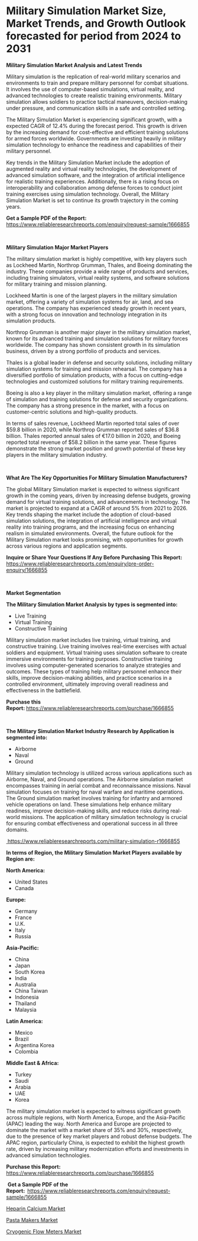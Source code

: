 <p><h1>Military Simulation Market Size, Market Trends, and Growth Outlook forecasted for period from 2024 to 2031</h1></p><p><strong>Military Simulation Market Analysis and Latest Trends</strong></p>
<p><p>Military simulation is the replication of real-world military scenarios and environments to train and prepare military personnel for combat situations. It involves the use of computer-based simulations, virtual reality, and advanced technologies to create realistic training environments. Military simulation allows soldiers to practice tactical maneuvers, decision-making under pressure, and communication skills in a safe and controlled setting.</p><p>The Military Simulation Market is experiencing significant growth, with a expected CAGR of 12.4% during the forecast period. This growth is driven by the increasing demand for cost-effective and efficient training solutions for armed forces worldwide. Governments are investing heavily in military simulation technology to enhance the readiness and capabilities of their military personnel. </p><p>Key trends in the Military Simulation Market include the adoption of augmented reality and virtual reality technologies, the development of advanced simulation software, and the integration of artificial intelligence for realistic training experiences. Additionally, there is a rising focus on interoperability and collaboration among defense forces to conduct joint training exercises using simulation technology. Overall, the Military Simulation Market is set to continue its growth trajectory in the coming years.</p></p>
<p><strong>Get a Sample PDF of the Report:&nbsp;</strong> <a href="https://www.reliableresearchreports.com/enquiry/request-sample/1666855">https://www.reliableresearchreports.com/enquiry/request-sample/1666855</a></p>
<p>&nbsp;</p>
<p><strong>Military Simulation Major Market Players</strong></p>
<p><p>The military simulation market is highly competitive, with key players such as Lockheed Martin, Northrop Grumman, Thales, and Boeing dominating the industry. These companies provide a wide range of products and services, including training simulators, virtual reality systems, and software solutions for military training and mission planning.</p><p>Lockheed Martin is one of the largest players in the military simulation market, offering a variety of simulation systems for air, land, and sea operations. The company has experienced steady growth in recent years, with a strong focus on innovation and technology integration in its simulation products.</p><p>Northrop Grumman is another major player in the military simulation market, known for its advanced training and simulation solutions for military forces worldwide. The company has shown consistent growth in its simulation business, driven by a strong portfolio of products and services.</p><p>Thales is a global leader in defense and security solutions, including military simulation systems for training and mission rehearsal. The company has a diversified portfolio of simulation products, with a focus on cutting-edge technologies and customized solutions for military training requirements.</p><p>Boeing is also a key player in the military simulation market, offering a range of simulation and training solutions for defense and security organizations. The company has a strong presence in the market, with a focus on customer-centric solutions and high-quality products.</p><p>In terms of sales revenue, Lockheed Martin reported total sales of over $59.8 billion in 2020, while Northrop Grumman reported sales of $36.8 billion. Thales reported annual sales of €17.0 billion in 2020, and Boeing reported total revenue of $58.2 billion in the same year. These figures demonstrate the strong market position and growth potential of these key players in the military simulation industry.</p></p>
<p>&nbsp;</p>
<p><strong>What Are The Key Opportunities For Military Simulation Manufacturers?</strong></p>
<p><p>The global Military Simulation market is expected to witness significant growth in the coming years, driven by increasing defense budgets, growing demand for virtual training solutions, and advancements in technology. The market is projected to expand at a CAGR of around 5% from 2021 to 2026. Key trends shaping the market include the adoption of cloud-based simulation solutions, the integration of artificial intelligence and virtual reality into training programs, and the increasing focus on enhancing realism in simulated environments. Overall, the future outlook for the Military Simulation market looks promising, with opportunities for growth across various regions and application segments.</p></p>
<p><strong>Inquire or Share Your Questions If Any Before Purchasing This Report:</strong> <a href="https://www.reliableresearchreports.com/enquiry/pre-order-enquiry/1666855">https://www.reliableresearchreports.com/enquiry/pre-order-enquiry/1666855</a></p>
<p>&nbsp;</p>
<p><strong>Market Segmentation</strong></p>
<p><strong>The Military Simulation Market Analysis by types is segmented into:</strong></p>
<p><ul><li>Live Training</li><li>Virtual Training</li><li>Constructive Training</li></ul></p>
<p><p>Military simulation market includes live training, virtual training, and constructive training. Live training involves real-time exercises with actual soldiers and equipment. Virtual training uses simulation software to create immersive environments for training purposes. Constructive training involves using computer-generated scenarios to analyze strategies and outcomes. These types of training help military personnel enhance their skills, improve decision-making abilities, and practice scenarios in a controlled environment, ultimately improving overall readiness and effectiveness in the battlefield.</p></p>
<p><strong>Purchase this Report:&nbsp;</strong><a href="https://www.reliableresearchreports.com/purchase/1666855">https://www.reliableresearchreports.com/purchase/1666855</a></p>
<p>&nbsp;</p>
<p><strong>The Military Simulation Market Industry Research by Application is segmented into:</strong></p>
<p><ul><li>Airborne</li><li>Naval</li><li>Ground</li></ul></p>
<p><p>Military simulation technology is utilized across various applications such as Airborne, Naval, and Ground operations. The Airborne simulation market encompasses training in aerial combat and reconnaissance missions. Naval simulation focuses on training for naval warfare and maritime operations. The Ground simulation market involves training for infantry and armored vehicle operations on land. These simulations help enhance military readiness, improve decision-making skills, and reduce risks during real-world missions. The application of military simulation technology is crucial for ensuring combat effectiveness and operational success in all three domains.</p></p>
<p><a href="https://www.reliableresearchreports.com/military-simulation-r1666855">&nbsp;https://www.reliableresearchreports.com/military-simulation-r1666855</a></p>
<p><strong>In terms of Region, the Military Simulation Market Players available by Region are:</strong></p>
<p>
    <p> <strong> North America: </strong>
        <ul>
            <li>United States</li>
            <li>Canada</li>
        </ul>
        </p> 
    <p> <strong> Europe: </strong>
        <ul>
            <li>Germany</li>
            <li>France</li>
            <li>U.K.</li>
            <li>Italy</li>
            <li>Russia</li>
        </ul>
        </p> 
    <p> <strong> Asia-Pacific: </strong>
        <ul>
            <li>China</li>
            <li>Japan</li>
            <li>South Korea</li>
            <li>India</li>
            <li>Australia</li>
            <li>China Taiwan</li>
            <li>Indonesia</li>
            <li>Thailand</li>
            <li>Malaysia</li>
        </ul>
        </p> 
    <p> <strong> Latin America: </strong>
        <ul>
            <li>Mexico</li>
            <li>Brazil</li>
            <li>Argentina Korea</li>
            <li>Colombia</li>
        </ul>
        </p> 
    <p> <strong> Middle East & Africa: </strong>
        <ul>
            <li>Turkey</li>
            <li>Saudi</li>
            <li>Arabia</li>
            <li>UAE</li>
            <li>Korea</li>
        </ul>
    </p>
    </p>
<p><p>The military simulation market is expected to witness significant growth across multiple regions, with North America, Europe, and the Asia-Pacific (APAC) leading the way. North America and Europe are projected to dominate the market with a market share of 35% and 30%, respectively, due to the presence of key market players and robust defense budgets. The APAC region, particularly China, is expected to exhibit the highest growth rate, driven by increasing military modernization efforts and investments in advanced simulation technologies.</p></p>
<p><strong>Purchase this Report: </strong><a href="https://www.reliableresearchreports.com/purchase/1666855">https://www.reliableresearchreports.com/purchase/1666855</a></p>
<p>&nbsp;<strong>Get a Sample PDF of the Report:&nbsp;&nbsp;</strong><a href="https://www.reliableresearchreports.com/enquiry/request-sample/1666855">https://www.reliableresearchreports.com/enquiry/request-sample/1666855</a></p>
<p><strong></strong></p>
<p><p><a href="https://www.linkedin.com/pulse/heparin-calcium-market-insight-trends-growth-forecasted-from-eupff">Heparin Calcium Market</a></p><p><a href="https://www.linkedin.com/pulse/pasta-makers-market-outlook-industry-overview-forecast-gsh1e">Pasta Makers Market</a></p><p><a href="https://www.linkedin.com/pulse/cryogenic-flow-meters-market-competitive-analysis-trends-forecast-i2axe">Cryogenic Flow Meters Market</a></p></p>